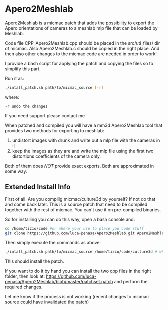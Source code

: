 Apero2Meshlab
=============

Apero2Meshlab is a micmac patch that adds the possibility to export the Apero orientations of cameras to a meshlab mlp file that can be loaded by Meshlab.

Code file CPP_Apero2Meshlab.cpp should be placed in the src/uti_files/ dir of micmac. 
Also Apero2Meshlab.c should be copied in the right place.
And then also other changes to the micmac code are needed in order to work!

I provide a bash script for applying the patch and copying the files so to simplify this part.

Run it as:
```bash
./intall_patch.sh path/to/micmac_source [-r]
```

where:	

	-r undo the changes


If you need support please contact me

When patched and compiled you will have a mm3d Apero2Meshlab tool that provides two methods for exporting to meshlab:
1. undistort images with drunk and write out a mlp file with the cameras in it
2. keep the images as they are and write the mlp file using the first two distortions coefficients of the camera only.

Both of them does _NOT_ provide exact exports. Both are approximated in some way.

Extended Install Info
---------------------

First of all. Are you compilig micmac/culture3d by yourself? 
If not do that and come back later. This is a source patch that need to be compiled together with the rest of micmac. 
You can't use it on pre-compiled binaries.

So for installing you can do this way, open a bash console and:
```bash
cd /home/tizio/code #or where your use to place you code stuff
git clone https://github.com/luca-penasa/Apero2Meshlab.git Apero2Meshlab #this will download the whole source in the /home/tizio/code/Apero2Meshlab folder
```

Then simply execute the commands as above:
```bash
./intall_patch.sh path/to/micmac_source /home/tizio/code/culture3d # where culture3d is the path to the mimac sources
```

This should install the patch.

If you want to do it by hand you can install the two cpp files in the right folder, then look at:
https://github.com/luca-penasa/Apero2Meshlab/blob/master/patchset.patch
and perform the required changes.

Let me know if the process is not working (recent changes to micmac source could have invalidated the patch)
